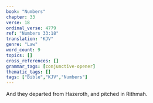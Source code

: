 ```yaml
---
book: "Numbers"
chapter: 33
verse: 18
ordinal_verse: 4779
ref: "Numbers 33:18"
translation: "KJV"
genre: "Law"
word_count: 9
topics: []
cross_references: []
grammar_tags: [conjunctive-opener]
thematic_tags: []
tags: ["Bible","KJV","Numbers"]
---
```

And they departed from Hazeroth, and pitched in Rithmah.
